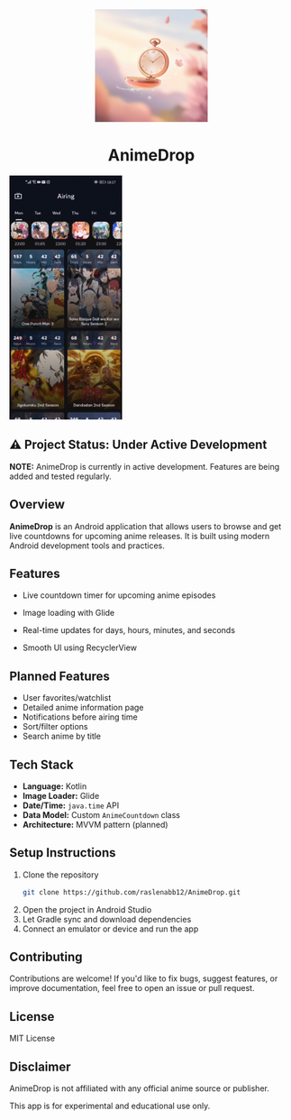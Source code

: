 <div align="center">
  <a href="https://github.com/raslenabb12/AnimeDrop">
    <img src="./images/app_icon.jpg" alt="AnimeDrop" width="200">
  </a>

# AnimeDrop
</div>
 <img src="./images/t_gif_1.gif" alt="AnimeDrop" width="200">

## ⚠️ Project Status: Under Active Development

**NOTE:** AnimeDrop is currently in active development. Features are being added and tested regularly.

##  Overview

**AnimeDrop** is an Android application that allows users to browse and get live countdowns for upcoming anime releases. It is built using modern Android development tools and practices.

##  Features

-  Live countdown timer for upcoming anime episodes
-  Image loading with Glide
-  Real-time updates for days, hours, minutes, and seconds

-  Smooth UI using RecyclerView

##  Planned Features

- User favorites/watchlist
- Detailed anime information page
- Notifications before airing time
- Sort/filter options
- Search anime by title

##  Tech Stack

- **Language:** Kotlin
- **Image Loader:** Glide
- **Date/Time:** `java.time` API
- **Data Model:** Custom `AnimeCountdown` class
- **Architecture:** MVVM pattern (planned)

##  Setup Instructions

1. Clone the repository
   ```bash
   git clone https://github.com/raslenabb12/AnimeDrop.git

3. Open the project in Android Studio
4. Let Gradle sync and download dependencies
5. Connect an emulator or device and run the app

## Contributing
Contributions are welcome! If you'd like to fix bugs, suggest features, or improve documentation, feel free to open an issue or pull request.

## License
MIT License

## Disclaimer
AnimeDrop is not affiliated with any official anime source or publisher.

This app is for experimental and educational use only.
